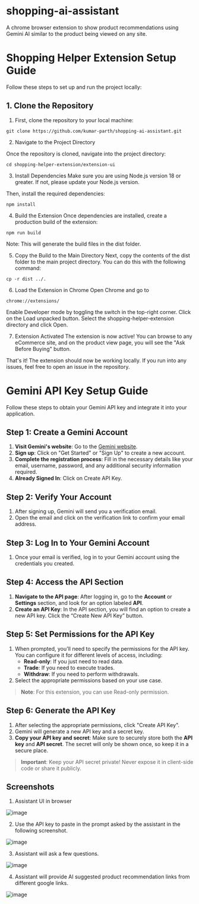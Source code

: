 # shopping-ai-assistant
A chrome browser extension to show product recommendations using Gemini AI similar to the product being viewed on any site.
# Shopping Helper Extension Setup Guide

Follow these steps to set up and run the project locally:
## 1. Clone the Repository

1. First, clone the repository to your local machine:

```
git clone https://github.com/kumar-parth/shopping-ai-assistant.git
```

2. Navigate to the Project Directory

Once the repository is cloned, navigate into the project directory:

``` cd shopping-helper-extension/extension-ui ```

3. Install Dependencies
Make sure you are using Node.js version 18 or greater. If not, please update your Node.js version.

Then, install the required dependencies:

``` npm install ```


4. Build the Extension
Once dependencies are installed, create a production build of the extension:

``` npm run build ```

Note: This will generate the build files in the dist folder.

5. Copy the Build to the Main Directory
Next, copy the contents of the dist folder to the main project directory. You can do this with the following command:

``` cp -r dist ../. ```

6. Load the Extension in Chrome
Open Chrome and go to 

``` chrome://extensions/ ```

Enable Developer mode by toggling the switch in the top-right corner.
Click on the Load unpacked button.
Select the shopping-helper-extension directory and click Open.

7. Extension Activated
The extension is now active! You can browse to any eCommerce site, and on the product view page, you will see the "Ask Before Buying" button.

That's it! The extension should now be working locally. If you run into any issues, feel free to open an issue in the repository.


# Gemini API Key Setup Guide

Follow these steps to obtain your Gemini API key and integrate it into your application.

## Step 1: Create a Gemini Account

1. **Visit Gemini's website**: Go to the [Gemini website](https://aistudio.google.com/app/apikey).
2. **Sign up**: Click on "Get Started" or "Sign Up" to create a new account.
3. **Complete the registration process**: Fill in the necessary details like your email, username, password, and any additional security information required.
4. **Already Signed In**: Click on Create API Key.

## Step 2: Verify Your Account

1. After signing up, Gemini will send you a verification email.
2. Open the email and click on the verification link to confirm your email address.

## Step 3: Log In to Your Gemini Account

1. Once your email is verified, log in to your Gemini account using the credentials you created.

## Step 4: Access the API Section

1. **Navigate to the API page**: After logging in, go to the **Account** or **Settings** section, and look for an option labeled **API**.
2. **Create an API Key**: In the API section, you will find an option to create a new API key. Click the “Create New API Key” button.

## Step 5: Set Permissions for the API Key

1. When prompted, you'll need to specify the permissions for the API key. You can configure it for different levels of access, including:
   - **Read-only**: If you just need to read data.
   - **Trade**: If you need to execute trades.
   - **Withdraw**: If you need to perform withdrawals.
2. Select the appropriate permissions based on your use case.

> **Note**: For this extension, you can use Read-only permission.

## Step 6: Generate the API Key

1. After selecting the appropriate permissions, click "Create API Key".
2. Gemini will generate a new API key and a secret key.
3. **Copy your API key and secret**: Make sure to securely store both the **API key** and **API secret**. The secret will only be shown once, so keep it in a secure place.

> **Important**: Keep your API secret private! Never expose it in client-side code or share it publicly.


## Screenshots

1. Assistant UI in browser

![image](https://github.com/user-attachments/assets/2c72b46e-e9e6-40e0-a270-52b71592bcac)

2. Use the API key to paste in the prompt asked by the assistant in the following screenshot.

![image](https://github.com/user-attachments/assets/41ff92b3-47cf-406b-aaf4-145025ab52e6)

3. Assistant will ask a few questions.

![image](https://github.com/user-attachments/assets/8fb32b4b-47bc-46c2-b7d1-421eba9cff22)

4. Assistant will provide AI suggested product recommendation links from different google links.

![image](https://github.com/user-attachments/assets/2d1fe5c2-d2cf-4e11-a94f-edfeda766ea0)